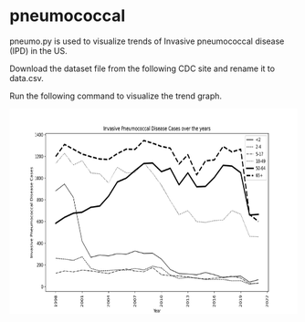 # pneumococcal

pneumo.py is used to visualize trends of Invasive pneumococcal disease (IPD) in the US.

Download the dataset file from the following CDC site and rename it to data.csv.

Run the following command to visualize the trend graph.

<img src='age.png' width=720 height=360>
